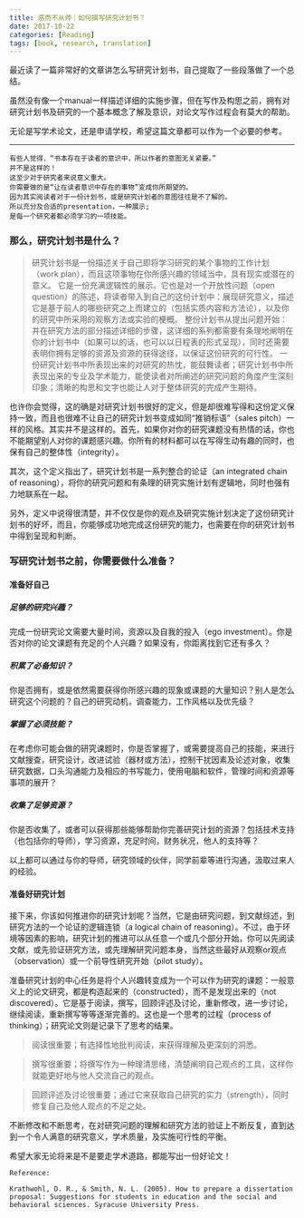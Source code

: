 ```yaml
---
title: 惑而不从师｜如何撰写研究计划书？
date: 2017-10-22
categories: [Reading]
tags: [book, research, translation]
---
```


最近读了一篇非常好的文章讲怎么写研究计划书，自己提取了一些段落做了一个总结。

虽然没有像一个manual一样描述详细的实施步骤，但在写作及构思之前，拥有对研究计划书及研究的一个基本概念了解及意识，对论文写作过程会有莫大的帮助。

无论是写学术论文，还是申请学校，希望这篇文章都可以作为一个必要的参考。

---

~~~
有些人觉得，“书本存在于读者的意识中，所以作者的意图无关紧要。”
并不是这样的！
这至少对于研究者来说意义重大。
你需要做的是“让在读者意识中存在的事物”变成你所期望的。
因为其实阅读者对于一份计划书，或是研究计划者的意图往往是不了解的。
所以充分及合适的presentation，一种展示;
是每一个研究者都必须学习的一项技能。
~~~

### 那么，研究计划书是什么？

>研究计划书是一份描述关于自己即将学习研究的某个事物的工作计划（work plan），而且这项事物在你所感兴趣的领域当中，具有现实或潜在的意义。
>它是一份充满逻辑性的展示。它也是对一个开放性问题（open question）的陈述，将读者带入到自己的这份计划中：展现研究意义，描述它是基于前人的哪些研究之上而建立的（包括实质内容和方法论），以及你的研究中所采用的观察方法或实验的梗概。
>整份计划书从提出问题开始：并在研究方法的部分描述详细的步骤，这详细的系列都需要有条理地阐明在你的计划书中（如果可以的话，也可以以日程表的形式呈现），同时还需要表明你拥有足够的资源及资源的获得途径，以保证这份研究的可行性。
>一份研究计划书中所表现出来的对研究的热忱，能鼓舞读者；研究计划书中所表现出来的专业及学术能力，能使读者对所阐述的研究问题的角度产生深刻印象；清晰的构思和文字也能让人对于整体研究的完成产生期待。

也许你会觉得，这的确是对研究计划书很好的定义，但是却很难写得和这份定义保持一致，而且也很难不让自己的研究计划书变成如同“推销标语”（sales pitch）一样的风格。其实并不是这样的。首先，如果你对你的研究课题没有热情的话，你也不能期望别人对你的课题感兴趣。你所有的材料都可以在写得生动有趣的同时，也保有自己的整体性（integrity）。

其次，这个定义指出了，研究计划书是一系列整合的论证（an integrated chain of reasoning），将你的研究问题和有条理的研究实施计划有逻辑地，同时也强有力地联系在一起。

另外，定义中说得很清楚，并不仅仅是你的观点及研究实施计划决定了这份研究计划书的好坏，而且，你能够成功地完成这份研究的能力，也需要在你的研究计划书中得到呈现和判断。

### 写研究计划书之前，你需要做什么准备？

#### 准备好自己

##### 足够的研究兴趣？

完成一份研究论文需要大量时间，资源以及自我的投入（ego investment）。你是否对你的论文课题有充足的个人兴趣？如果没有，你距离找到它还有多久？

##### 积累了必备知识？ 

你是否拥有，或是依然需要获得你所感兴趣的现象或课题的大量知识？别人是怎么研究这个问题的？自己的研究动机，调查能力，工作风格以及优先级？

##### 掌握了必须技能？ 

在考虑你可能会做的研究课题时，你是否掌握了，或需要提高自己的技能，来进行文献搜查，研究设计，改进试验（器材或方法），控制干扰因素及论述对象，收集研究数据，口头沟通能力及相应的书写能力，使用电脑和软件，管理时间和资源等事项的展开？

##### 收集了足够资源？ 

你是否收集了，或者可以获得那些能够帮助你完善研究计划的资源？包括技术支持（也包括你的导师），学习资源，充足时间，财务状况，他人的支持等？

以上都可以通过与你的导师，研究领域的伙伴，同学前辈等进行沟通，汲取过来人的经验。

#### 准备好研究计划

接下来，你该如何推进你的研究计划呢？当然，它是由研究问题，到文献综述，到研究方法的一个论证的逻辑连锁（a logical chain of reasoning）。不过，由于环境等因素的影响，研究计划的推进可以从任意一个或几个部分开始，你可以先阅读文献，或先验证研究方法，或先理解研究问题本身，当然这些最好从观察or观点（observation）或一个前导性研究开始（pilot study）。

准备研究计划的中心任务是将个人兴趣转变成为一个可以作为研究的课题：一般意义上的论文研究，都是构造起来的（constructed），而不是发现出来的（not discovered）。它是基于阅读，撰写，回顾评述及讨论，重新修改，进一步讨论，继续阅读，重新撰写等等逐渐完善的。这也是一个思考的过程（process of thinking）；研究论文则是记录下了思考的结果。

>阅读很重要；有选择性地批判阅读，来获得理解及更深刻的洞悉。

>撰写很重要；将撰写作为一种理清思绪，清楚阐明自己观点的工具，这样你就能更好地与他人交流自己的观点。

>回顾评述及讨论很重要；通过它来获取自己研究的实力（strength），同时修复自己及他人观点的不足之处。

不断修改和不断思考，在对研究问题的理解和研究方法的验证上不断反复，直到达到一个令人满意的研究意义，学术质量，及实施可行性的平衡。

希望大家无论将来是不是要走学术道路，都能写出一份好论文！



```
Reference:

Krathwohl, D. R., & Smith, N. L. (2005). How to prepare a dissertation proposal: Suggestions for students in education and the social and behavioral sciences. Syracuse University Press.
```

